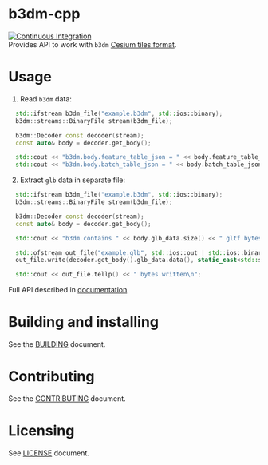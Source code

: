 # b3dm-cpp  
[![Continuous Integration](https://github.com/protomorphine/b3dm-cpp/actions/workflows/ci.yml/badge.svg?branch=master)](https://github.com/protomorphine/b3dm-cpp/actions/workflows/ci.yml)  
Provides API to work with `b3dm` [Cesium tiles format](https://github.com/CesiumGS/3d-tiles).   

# Usage
1. Read `b3dm` data:
```cpp
  std::ifstream b3dm_file("example.b3dm", std::ios::binary);
  b3dm::streams::BinaryFile stream(b3dm_file);

  b3dm::Decoder const decoder(stream);
  const auto& body = decoder.get_body();

  std::cout << "b3dm.body.feature_table_json = " << body.feature_table_json << '\n';
  std::cout << "b3dm.body.batch_table_json = " << body.batch_table_json << '\n';
```
2. Extract `glb` data in separate file:
```cpp
  std::ifstream b3dm_file("example.b3dm", std::ios::binary);
  b3dm::streams::BinaryFile stream(b3dm_file);

  b3dm::Decoder const decoder(stream);
  const auto& body = decoder.get_body();

  std::cout << "b3dm contains " << body.glb_data.size() << " gltf bytes\n";

  std::ofstream out_file("example.glb", std::ios::out | std::ios::binary | std::ios::app);
  out_file.write(decoder.get_body().glb_data.data(), static_cast<std::streamoff>(body.glb_data.size()));

  std::cout << out_file.tellp() << " bytes written\n";
```

Full API described in [documentation](https://protomorphine.github.io/b3dm-cpp)
# Building and installing

See the [BUILDING](BUILDING.md) document.

# Contributing

See the [CONTRIBUTING](CONTRIBUTING.md) document.

# Licensing

See [LICENSE](LICENSE) document.
